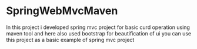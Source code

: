 # SpringWebMvcMaven
In this project i developed  spring mvc project for basic curd operation using maven tool 
and here also used bootstrap for beautification of ui you can use this project as a basic example of spring mvc project 
